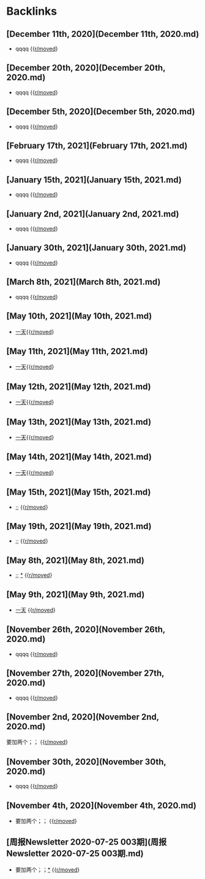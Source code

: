 
# Backlinks
## [December 11th, 2020](December 11th, 2020.md)
- qqqq {{[r/moved](../r/moved.md)}

## [December 20th, 2020](December 20th, 2020.md)
- qqqq {{[r/moved](../r/moved.md)}

## [December 5th, 2020](December 5th, 2020.md)
- qqqq {{[r/moved](../r/moved.md)}

## [February 17th, 2021](February 17th, 2021.md)
- qqqq {{[r/moved](../r/moved.md)}

## [January 15th, 2021](January 15th, 2021.md)
- qqqq {{[r/moved](../r/moved.md)}

## [January 2nd, 2021](January 2nd, 2021.md)
- qqqq {{[r/moved](../r/moved.md)}

## [January 30th, 2021](January 30th, 2021.md)
- qqqq {{[r/moved](../r/moved.md)}

## [March 8th, 2021](March 8th, 2021.md)
- qqqq {{[r/moved](../r/moved.md)}

## [May 10th, 2021](May 10th, 2021.md)
- [一天](../一天.md){{[r/moved](../r/moved.md)}

## [May 11th, 2021](May 11th, 2021.md)
- [一天](../一天.md){{[r/moved](../r/moved.md)}

## [May 12th, 2021](May 12th, 2021.md)
- [一天](../一天.md){{[r/moved](../r/moved.md)}

## [May 13th, 2021](May 13th, 2021.md)
- [一天](../一天.md){{[r/moved](../r/moved.md)}

## [May 14th, 2021](May 14th, 2021.md)
- [一天](../一天.md){{[r/moved](../r/moved.md)}

## [May 15th, 2021](May 15th, 2021.md)
- ;;  {{[r/moved](../r/moved.md)}

## [May 19th, 2021](May 19th, 2021.md)
- ;;  {{[r/moved](../r/moved.md)}

## [May 8th, 2021](May 8th, 2021.md)
- ;; [*](((-G0hKwSVW))) {{[r/moved](../r/moved.md)}

## [May 9th, 2021](May 9th, 2021.md)
- [一天](../一天.md) {{[r/moved](../r/moved.md)}

## [November 26th, 2020](November 26th, 2020.md)
- qqqq {{[r/moved](../r/moved.md)}

## [November 27th, 2020](November 27th, 2020.md)
- qqqq {{[r/moved](../r/moved.md)}

## [November 2nd, 2020](November 2nd, 2020.md)
要加两个；； {{[r/moved](../r/moved.md)}

## [November 30th, 2020](November 30th, 2020.md)
- qqqq {{[r/moved](../r/moved.md)}

## [November 4th, 2020](November 4th, 2020.md)
- 要加两个；； {{[r/moved](../r/moved.md)}

## [周报Newsletter 2020-07-25 003期](周报Newsletter 2020-07-25 003期.md)
- 要加两个；；[*](((Z8XscXqVq))) {{[r/moved](../r/moved.md)}

